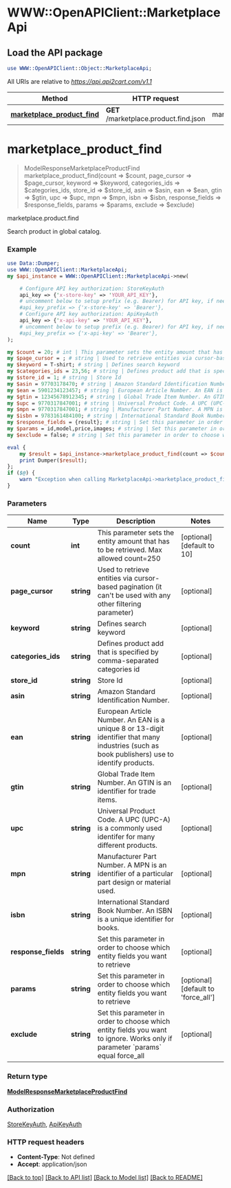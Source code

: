 # WWW::OpenAPIClient::MarketplaceApi

## Load the API package
```perl
use WWW::OpenAPIClient::Object::MarketplaceApi;
```

All URIs are relative to *https://api.api2cart.com/v1.1*

Method | HTTP request | Description
------------- | ------------- | -------------
[**marketplace_product_find**](MarketplaceApi.md#marketplace_product_find) | **GET** /marketplace.product.find.json | marketplace.product.find


# **marketplace_product_find**
> ModelResponseMarketplaceProductFind marketplace_product_find(count => $count, page_cursor => $page_cursor, keyword => $keyword, categories_ids => $categories_ids, store_id => $store_id, asin => $asin, ean => $ean, gtin => $gtin, upc => $upc, mpn => $mpn, isbn => $isbn, response_fields => $response_fields, params => $params, exclude => $exclude)

marketplace.product.find

Search product in global catalog.

### Example
```perl
use Data::Dumper;
use WWW::OpenAPIClient::MarketplaceApi;
my $api_instance = WWW::OpenAPIClient::MarketplaceApi->new(

    # Configure API key authorization: StoreKeyAuth
    api_key => {'x-store-key' => 'YOUR_API_KEY'},
    # uncomment below to setup prefix (e.g. Bearer) for API key, if needed
    #api_key_prefix => {'x-store-key' => 'Bearer'},
    # Configure API key authorization: ApiKeyAuth
    api_key => {'x-api-key' => 'YOUR_API_KEY'},
    # uncomment below to setup prefix (e.g. Bearer) for API key, if needed
    #api_key_prefix => {'x-api-key' => 'Bearer'},
);

my $count = 20; # int | This parameter sets the entity amount that has to be retrieved. Max allowed count=250
my $page_cursor = ; # string | Used to retrieve entities via cursor-based pagination (it can't be used with any other filtering parameter)
my $keyword = T-shirt; # string | Defines search keyword
my $categories_ids = 23,56; # string | Defines product add that is specified by comma-separated categories id
my $store_id = 1; # string | Store Id
my $asin = 97703178470; # string | Amazon Standard Identification Number.
my $ean = 5901234123457; # string | European Article Number. An EAN is a unique 8 or 13-digit identifier that many industries (such as book publishers) use to identify products.
my $gtin = 12345678912345; # string | Global Trade Item Number. An GTIN is an identifier for trade items.
my $upc = 9770317847001; # string | Universal Product Code. A UPC (UPC-A) is a commonly used identifer for many different products.
my $mpn = 9770317847001; # string | Manufacturer Part Number. A MPN is an identifier of a particular part design or material used.
my $isbn = 9783161484100; # string | International Standard Book Number. An ISBN is a unique identifier for books.
my $response_fields = {result}; # string | Set this parameter in order to choose which entity fields you want to retrieve
my $params = id,model,price,images; # string | Set this parameter in order to choose which entity fields you want to retrieve
my $exclude = false; # string | Set this parameter in order to choose which entity fields you want to ignore. Works only if parameter `params` equal force_all

eval {
    my $result = $api_instance->marketplace_product_find(count => $count, page_cursor => $page_cursor, keyword => $keyword, categories_ids => $categories_ids, store_id => $store_id, asin => $asin, ean => $ean, gtin => $gtin, upc => $upc, mpn => $mpn, isbn => $isbn, response_fields => $response_fields, params => $params, exclude => $exclude);
    print Dumper($result);
};
if ($@) {
    warn "Exception when calling MarketplaceApi->marketplace_product_find: $@\n";
}
```

### Parameters

Name | Type | Description  | Notes
------------- | ------------- | ------------- | -------------
 **count** | **int**| This parameter sets the entity amount that has to be retrieved. Max allowed count&#x3D;250 | [optional] [default to 10]
 **page_cursor** | **string**| Used to retrieve entities via cursor-based pagination (it can&#39;t be used with any other filtering parameter) | [optional] 
 **keyword** | **string**| Defines search keyword | [optional] 
 **categories_ids** | **string**| Defines product add that is specified by comma-separated categories id | [optional] 
 **store_id** | **string**| Store Id | [optional] 
 **asin** | **string**| Amazon Standard Identification Number. | [optional] 
 **ean** | **string**| European Article Number. An EAN is a unique 8 or 13-digit identifier that many industries (such as book publishers) use to identify products. | [optional] 
 **gtin** | **string**| Global Trade Item Number. An GTIN is an identifier for trade items. | [optional] 
 **upc** | **string**| Universal Product Code. A UPC (UPC-A) is a commonly used identifer for many different products. | [optional] 
 **mpn** | **string**| Manufacturer Part Number. A MPN is an identifier of a particular part design or material used. | [optional] 
 **isbn** | **string**| International Standard Book Number. An ISBN is a unique identifier for books. | [optional] 
 **response_fields** | **string**| Set this parameter in order to choose which entity fields you want to retrieve | [optional] 
 **params** | **string**| Set this parameter in order to choose which entity fields you want to retrieve | [optional] [default to &#39;force_all&#39;]
 **exclude** | **string**| Set this parameter in order to choose which entity fields you want to ignore. Works only if parameter &#x60;params&#x60; equal force_all | [optional] 

### Return type

[**ModelResponseMarketplaceProductFind**](ModelResponseMarketplaceProductFind.md)

### Authorization

[StoreKeyAuth](../README.md#StoreKeyAuth), [ApiKeyAuth](../README.md#ApiKeyAuth)

### HTTP request headers

 - **Content-Type**: Not defined
 - **Accept**: application/json

[[Back to top]](#) [[Back to API list]](../README.md#documentation-for-api-endpoints) [[Back to Model list]](../README.md#documentation-for-models) [[Back to README]](../README.md)

